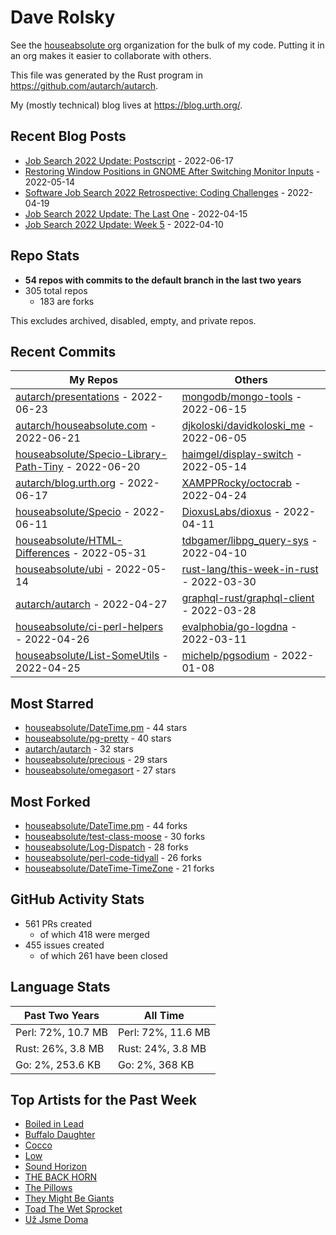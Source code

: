 
# Dave Rolsky

See the [houseabsolute org](/houseabsolute) organization for the bulk of my
code. Putting it in an org makes it easier to collaborate with others.

This file was generated by the Rust program in
https://github.com/autarch/autarch.

My (mostly technical) blog lives at https://blog.urth.org/.

## Recent Blog Posts

- [Job Search 2022 Update: Postscript](https://blog.urth.org/2022/06/17/job-search-2022-update-postscript/) - 2022-06-17
- [Restoring Window Positions in GNOME After Switching Monitor Inputs](https://blog.urth.org/2022/05/14/restoring-window-positions-in-gnome-after-switching-monitor-inputs/) - 2022-05-14
- [Software Job Search 2022 Retrospective: Coding Challenges](https://blog.urth.org/2022/04/19/software-job-search-2022-retrospective-coding-challenges/) - 2022-04-19
- [Job Search 2022 Update: The Last One](https://blog.urth.org/2022/04/15/job-search-2022-update-the-last-one/) - 2022-04-15
- [Job Search 2022 Update: Week 5](https://blog.urth.org/2022/04/10/job-search-2022-update-week-5/) - 2022-04-10


## Repo Stats
- **54 repos with commits to the default branch in the last two years**
- 305 total repos
  - 183 are forks

This excludes archived, disabled, empty, and private repos.

## Recent Commits
| My Repos | Others |
|----------|--------|
| [autarch/presentations](https://github.com/autarch/presentations) - 2022-06-23              | [mongodb/mongo-tools](https://github.com/mongodb/mongo-tools) - 2022-06-15                |
| [autarch/houseabsolute.com](https://github.com/autarch/houseabsolute.com) - 2022-06-21              | [djkoloski/davidkoloski_me](https://github.com/djkoloski/davidkoloski_me) - 2022-06-05                |
| [houseabsolute/Specio-Library-Path-Tiny](https://github.com/houseabsolute/Specio-Library-Path-Tiny) - 2022-06-20              | [haimgel/display-switch](https://github.com/haimgel/display-switch) - 2022-05-14                |
| [autarch/blog.urth.org](https://github.com/autarch/blog.urth.org) - 2022-06-17              | [XAMPPRocky/octocrab](https://github.com/XAMPPRocky/octocrab) - 2022-04-24                |
| [houseabsolute/Specio](https://github.com/houseabsolute/Specio) - 2022-06-11              | [DioxusLabs/dioxus](https://github.com/DioxusLabs/dioxus) - 2022-04-11                |
| [houseabsolute/HTML-Differences](https://github.com/houseabsolute/HTML-Differences) - 2022-05-31              | [tdbgamer/libpg_query-sys](https://github.com/tdbgamer/libpg_query-sys) - 2022-04-10                |
| [houseabsolute/ubi](https://github.com/houseabsolute/ubi) - 2022-05-14              | [rust-lang/this-week-in-rust](https://github.com/rust-lang/this-week-in-rust) - 2022-03-30                |
| [autarch/autarch](https://github.com/autarch/autarch) - 2022-04-27              | [graphql-rust/graphql-client](https://github.com/graphql-rust/graphql-client) - 2022-03-28                |
| [houseabsolute/ci-perl-helpers](https://github.com/houseabsolute/ci-perl-helpers) - 2022-04-26              | [evalphobia/go-logdna](https://github.com/evalphobia/go-logdna) - 2022-03-11                |
| [houseabsolute/List-SomeUtils](https://github.com/houseabsolute/List-SomeUtils) - 2022-04-25              | [michelp/pgsodium](https://github.com/michelp/pgsodium) - 2022-01-08                |


## Most Starred
- [houseabsolute/DateTime.pm](https://github.com/houseabsolute/DateTime.pm) - 44 stars
- [houseabsolute/pg-pretty](https://github.com/houseabsolute/pg-pretty) - 40 stars
- [autarch/autarch](https://github.com/autarch/autarch) - 32 stars
- [houseabsolute/precious](https://github.com/houseabsolute/precious) - 29 stars
- [houseabsolute/omegasort](https://github.com/houseabsolute/omegasort) - 27 stars


## Most Forked
- [houseabsolute/DateTime.pm](https://github.com/houseabsolute/DateTime.pm) - 44 forks
- [houseabsolute/test-class-moose](https://github.com/houseabsolute/test-class-moose) - 30 forks
- [houseabsolute/Log-Dispatch](https://github.com/houseabsolute/Log-Dispatch) - 28 forks
- [houseabsolute/perl-code-tidyall](https://github.com/houseabsolute/perl-code-tidyall) - 26 forks
- [houseabsolute/DateTime-TimeZone](https://github.com/houseabsolute/DateTime-TimeZone) - 21 forks


## GitHub Activity Stats
- 561 PRs created
  - of which 418 were merged
- 455 issues created
  - of which 261 have been closed

## Language Stats
| Past Two Years        | All Time                |
|-----------------------|-------------------------|
| Perl: 72%, 10.7 MB              | Perl: 72%, 11.6 MB                |
| Rust: 26%, 3.8 MB              | Rust: 24%, 3.8 MB                |
| Go: 2%, 253.6 KB              | Go: 2%, 368 KB                |


## Top Artists for the Past Week
* [Boiled in Lead](https://musicbrainz.org/artist/a22d7273-a0ec-4d1d-946b-6deede29886d)
* [Buffalo Daughter](https://musicbrainz.org/artist/c71ae637-cbc5-4f57-9c1a-38d691bd3c43)
* [Cocco](https://musicbrainz.org/artist/7f28f385-a591-4f66-80ea-a81a0f2abb54)
* [Low](https://musicbrainz.org/artist/92de643f-fa8f-4e68-b627-4376711b7b33)
* [Sound Horizon](https://musicbrainz.org/artist/b042defc-4d12-414d-a678-0dcabefffa26)
* [THE BACK HORN](https://musicbrainz.org/artist/05f4fbf4-d01f-4dac-bd66-9613e4db8044)
* [The Pillows](https://musicbrainz.org/search?query=The%20Pillows&amp;type=artist&amp;method=indexed)
* [They Might Be Giants](https://musicbrainz.org/artist/183d6ef6-e161-47ff-9085-063c8b897e97)
* [Toad The Wet Sprocket](https://musicbrainz.org/search?query=Toad%20The%20Wet%20Sprocket&amp;type=artist&amp;method=indexed)
* [Už Jsme Doma](https://musicbrainz.org/artist/d98e3d40-ccc3-4c3b-a840-bff8d761f5df)

